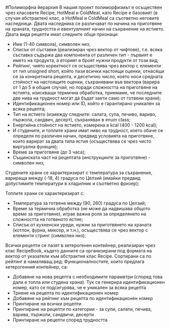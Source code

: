 #Полиморфна йерархия
В нашия проект полиморфизмът е осъществен чрез класовете Recipe, HotMeal и ColdMeal, като Recipe е базовият (в случая абстрактен) клас, а HotMeal и 
ColdMeal са съответно неговите наследници. Двата наследника се различават по начина на приготвяне на храната, трудността и евентуалният начин на съхранение
на ястието. Двата вида рецепти имат следните общи признаци:
- Име (1-40 символа), символен низ;
- Списък от съставки (реализиран чрез вектор от чифтове), т.е. всяка съставка съдържа два компонента от различен тип - първият е името на продукта, а вторият
е броят нужни продукти от този вид;
- Рейтинг, чиято коректност се осъществява чрез вектор с елементи от тип unsigned short, който пази всички настоящи оценки, отнасящи се за конкретната 
рецепта, и десетично число, което носи средната стойност на настоящите оценки, съхранявани във вектора (варира от 1 до 5 в общия случай, но поради сложността
на приготвяне на ястията, изискващи термична обработка, приемаме, че последните две нива на трудност могат да бъдат заети само от готвени храни);
- Идентификационен номер или ID, който е гарантирано уникален за всяка рецепта;
- Тип на ястието (измежду следните: салата, супа, печиво, вариво, пържола, сандвич, десерт), съхраняван в enum class;
- Енергийна стойност на ястието, измерена в kcal (400 - 1200 kcal);
- И студените, и топлите храни имат ниво на трудност, което обаче се определя по различен начин, предвид условията на приготвяне, които варират за двата типа
ястия (осъществява се чрез чисто виртуална функция);
- Време за приготвяне (до 3 часа);
- Същинската част на рецептата (инструкциите за приготвяне) - символен низ;

Студените храни се характеризират с температура за съхранение, варираща между (-18, 4) градуса по Целзий (имайки предвид допустимите температури в хладилник
и съответно фризер);

Топлите храни се характеризират с:
- Температура за готвене между (90, 260) градуса по Целзий;
- Време за термична обработка (не може да надвишава общото време за приготвяне), играе важна роля за определянето на сложността на готвеното ястие;
- Списък от кухненски уреди, нужни за приготвянето на храната (котлон, фурна, миксер, и т.н.), осъществява се чрез вектор с елементи стринг (символен низ);

Всички рецепти се пазят в хетерогенен контейнер, реализиран чрез клас RecipeBook, където данните са организирани под формата на вектор от указатели към 
абстрактия клас Recipe. Сортирани са по рейтинг в намаляващ ред;
Функционалностите, които предлага хетерогенния контейнер, са:
- Добавяне на нова рецепта с необходимите параметри (според това дали е топла или студена храна). Тук се генерира идентификационен номер, като се подсигурява, 
  че е уникален за всяка рецепта
- Триене на рецепта по идентификационен номер
- Добавяне на рейтинг към рецепта по идентификационен номер
- Принтиране на всички рецепти
- Принтиране на рецепти по категории - за супи, салати, печива, варива, пържоли, сандвичи, десерти
- Принтиране на рецепти според трудността
